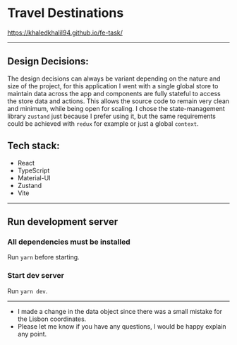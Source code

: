 # Travel Destinations
https://khaledkhalil94.github.io/fe-task/

---

## Design Decisions:
The design decisions can always be variant depending on the nature and size of the project, for this application I went with a single global store to maintain data across the app and components are fully stateful to access the store data and actions.
This allows the source code to remain very clean and minimum, while being open for scaling.
I chose the state-management library `zustand` just because I prefer using it, but the same requirements could be achieved with `redux` for example or just a global `context`.


## Tech stack:
* React
* TypeScript
* Material-UI
* Zustand
* Vite

---

## Run development server

### All dependencies must be installed
Run `yarn` before starting.


### Start dev server
Run `yarn dev`.


---

* I made a change in the data object since there was a small mistake for the Lisbon coordinates.
* Please let me know if you have any questions, I would be happy explain any point.
